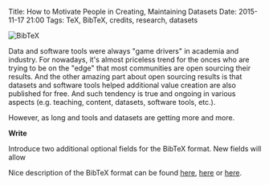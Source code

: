 Title: How to Motivate People in Creating, Maintaining Datasets
Date: 2015-11-17 21:00
Tags: TeX, BibTeX, credits, research, datasets

![BibTeX]({filename}../images/random/bibtex.png)

Data and software tools were always "game drivers" in academia and industry. For nowadays, it's almost priceless trend for the onces who are trying to be on the "edge"  that most communities are open sourcing their results. And the other amazing part about open sourcing results is that datasets and software tools helped additional value creation are also published for free. And such tendency is true and ongoing in various aspects (e.g. teaching, content, datasets, software tools, etc.).

However, as long and tools and datasets are getting more and more.

**Write**

Introduce two additional optional fields for the BibTeX format. New fields will allow


Nice description of the BibTeX format can be found [here](https://www.cs.arizona.edu/~collberg/Teaching/07.231/BibTeX/bibtex.html), [here](http://www.openoffice.org/bibliographic/bibtex-format.pdf) or [here](http://bibtexml.sourceforge.net/btxdoc.pdf).
